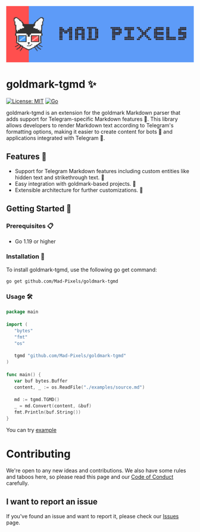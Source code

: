 <picture>
    <source media="(prefers-color-scheme: dark)" srcset="https://github.com/Mad-Pixels/.github/raw/main/profile/banner.png">
    <source media="(prefers-color-scheme: light)" srcset="https://github.com/Mad-Pixels/.github/raw/main/profile/banner.png">
    <img
        alt="MadPixels"
        src="https://github.com/Mad-Pixels/.github/raw/main/profile/banner.png">
</picture>

# goldmark-tgmd ✨

[![License: MIT](https://img.shields.io/badge/License-MIT-yellow.svg)](LICENSE)
[![Go](https://img.shields.io/badge/Go-1.19-blue.svg)](https://golang.org)

goldmark-tgmd is an extension for the goldmark Markdown parser 
that adds support for Telegram-specific Markdown features 🚀. 
This library allows developers to render Markdown text according 
to Telegram's formatting options, making it easier to create content 
for bots 🤖 and applications integrated with Telegram 📱.

## Features 🌟

- Support for Telegram Markdown features including custom entities like hidden text and strikethrough text. 📝
- Easy integration with goldmark-based projects. 🔌
- Extensible architecture for further customizations. 🔨

## Getting Started 🚀
### Prerequisites 📋
- Go 1.19 or higher

### Installation 💽
To install goldmark-tgmd, use the following go get command:
```shell
go get github.com/Mad-Pixels/goldmark-tgmd
```

### Usage 🛠️
```go
package main

import (
   "bytes"
   "fmt"
   "os"
   
   tgmd "github.com/Mad-Pixels/goldmark-tgmd"
)

func main() {
   var buf bytes.Buffer
   content, _ := os.ReadFile("./examples/source.md")
   
   md := tgmd.TGMD()
   _ = md.Convert(content, &buf)
   fmt.Println(buf.String())
}
```

You can try [example](./example)

# Contributing
We're open to any new ideas and contributions. We also have some rules and taboos here, so please read this page and our [Code of Conduct](/CODE_OF_CONDUCT.md) carefully.

## I want to report an issue
If you've found an issue and want to report it, please check our [Issues](https://github.com/Mad-Pixels/goldmark-tgmd/issues) page.